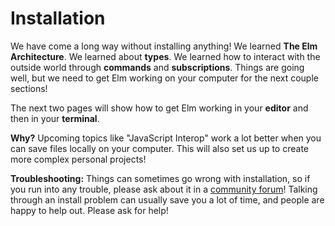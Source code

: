 # Installation

We have come a long way without installing anything! We learned **The Elm Architecture**. We learned about **types**. We learned how to interact with the outside world through **commands** and **subscriptions**. Things are going well, but we need to get Elm working on your computer for the next couple sections!

The next two pages will show how to get Elm working in your **editor** and then in your **terminal**.


**Why?** Upcoming topics like "JavaScript Interop" work a lot better when you can save files locally on your computer. This will also set us up to create more complex personal projects!

**Troubleshooting:** Things can sometimes go wrong with installation, so if you run into any trouble, please ask about it in a [community forum](https://elm-lang.org/community)! Talking through an install problem can usually save you a lot of time, and people are happy to help out. Please ask for help!
